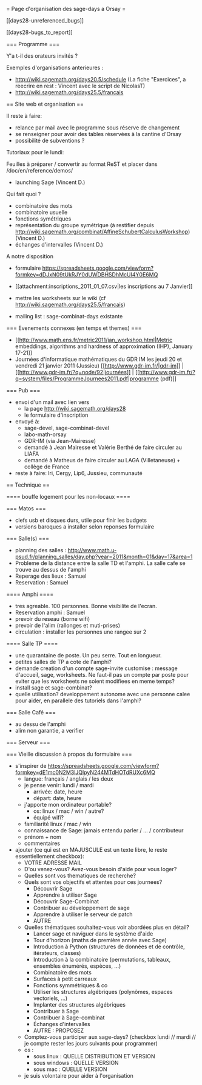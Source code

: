 = Page d'organisation des sage-days a Orsay =

[[days28-unreferenced_bugs]]


[[days28-bugs_to_report]]

=== Programme ===

Y'a t-il des orateurs invités ?

Exemples d'organisations anterieures :
  * http://wiki.sagemath.org/days20.5/schedule  (La fiche "Exercices", a reecrire en rest : Vincent avec le script de NicolasT)
  * http://wiki.sagemath.org/days25.5/francais

== Site web et organisation ==

Il reste à faire:

  * relance par mail avec le programme sous réserve de changement
  * se renseigner pour avoir des tables réservées à la cantine d'Orsay
  * possibilité de subventions ?

Tutoriaux pour le lundi:

Feuilles à préparer / convertir au format ReST et placer dans /doc/en/reference/demos/

 * launching Sage (Vincent D.)

Qui fait quoi ?

 * combinatoire des mots
 * combinatoire usuelle
 * fonctions symétriques
 * représentation du groupe symétrique (à restifier depuis http://wiki.sagemath.org/combinat/AffineSchubertCalculusWorkshop) (Vincent D.)
 * échanges d'intervalles (Vincent D.)


A notre disposition
  * formulaire https://spreadsheets.google.com/viewform?formkey=dDJxN09tUkRJY0dUWDBHSDhMcUI4Y0E6MQ
  * [[attachment:inscriptions_2011_01_07.csv|les inscriptions au 7 Janvier]]
  * mettre les worksheets sur le wiki (cf http://wiki.sagemath.org/days25.5/francais)

  * mailing list : sage-combinat-days existante

=== Evenements connexes (en temps et themes) ===

  * [[http://www.math.ens.fr/metric2011/jan_workshop.html|Metric embeddings, algorithms  and hardness of approximation (IHP), January 17-21]]
  * Journées d'informatique mathématiques du GDR IM les  jeudi 20 et vendredi 21 janvier 2011 (Jussieu)
  [[http://www.gdr-im.fr/|gdr-im]] | [[http://www.gdr-im.fr/?q=node/92|journées]] | [[http://www.gdr-im.fr/?q=system/files/ProgrammeJournees2011.pdf|programme (pdf)]]

=== Pub ===
  * envoi d'un mail avec lien vers
    * la page http://wiki.sagemath.org/days28
    * le formulaire d'inscription
  * envoyé à:
    * sage-devel, sage-combinat-devel
    * labo-math-orsay
    * GDR-IM (via Jean-Mairesse)
    * demandé à Jean Mairesse et Valérie Berthé de faire circuler au LIAFA
    * demandé à Matheus de faire circuler au LAGA (Villetaneuse) + collège de France
  * reste à faire: lri, Cergy, Lip6, Jussieu, communauté


== Technique ==

==== bouffe logement pour les non-locaux ====

=== Matos ===
  * clefs usb et disques durs, utile pour finir les budgets
  * versions baroques a installer selon reponses formulaire

=== Salle(s) ===
  * planning des salles : http://www.math.u-psud.fr/planning_salles/day.php?year=2011&month=01&day=17&area=1
  * Probleme de la distance entre la salle TD et l'amphi. La salle cafe se trouve au dessus de l'amphi
  * Reperage des lieux : Samuel
  * Reservation : Samuel

==== Amphi ====
  * tres agreable. 100 personnes. Bonne visibilite de l'ecran.
  * Reservation amphi : Samuel
  * prevoir du reseau (borne wifi)
  * prevoir de l'alim (rallonges et muti-prises)
  * circulation : installer les personnes une rangee sur 2


==== Salle TP ====
  * une quarantaine de poste. Un peu serre. Tout en longueur.
  * petites salles de TP a cote de l'amphi?
  * demande creation d'un compte sage-invite customise : message d'accueil, sage, worksheets. Ne faut-il pas un compte par poste pour eviter que les worksheets ne soient modifiees en meme temps?
  * install sage et sage-combinat?
  * quelle utilisation? developpement autonome avec une personne calee pour aider, en parallele des tutoriels dans l'amphi?

=== Salle Café ===
  * au dessu de l'amphi
  * alim non garantie, a verifier



=== Serveur ===


=== Vieille discussion à propos du formulaire ===

  * s'inspirer de https://spreadsheets.google.com/viewform?formkey=dE1mc0N2M3lJQlpyN244MTdHOTdRUXc6MQ
    * langue: français / anglais / les deux
    * je pense venir: lundi / mardi
      * arrivée: date, heure
      * départ: date, heure
    * j'apporte mon ordinateur portable?
      * os: linux / mac / win / autre?
      * équipé wifi?
    * familiarité linux / mac / win
    * connaissance de Sage: jamais entendu parler / ... / contributeur
    * prénom + nom
    * commentaires
  * ajouter (ce qui est en MAJUSCULE est un texte libre, le reste essentiellement checkbox):
    * VOTRE ADRESSE MAIL
    * D'ou venez-vous? Avez-vous besoin d'aide pour vous loger?
    * Quelles sont vos thematiques de recherche?
    * Quels sont vos objectifs et attentes pour ces journees?
      * Découvrir Sage
      * Apprendre à utiliser Sage
      * Découvrir Sage-Combinat
      * Contribuer au développement de sage
      * Apprendre à utiliser le serveur de patch
      * AUTRE
    * Quelles thématiques souhaitez-vous voir abordées plus en détail?
      * Lancer sage et naviguer dans le système d'aide
      * Tour d'horizon (maths de première année avec Sage)
      * Introduction à Python (structures de données et de contrôle, itérateurs, classes)
      * Introduction à la combinatoire (permutations, tableaux, ensembles énumérés, espèces, ...)
      * Combinatoire des mots
      * Surfaces à petit carreaux
      * Fonctions symmétriques & co
      * Utiliser les structures algébriques (polynômes, espaces vectoriels, ...)
      * Implanter des structures algébriques
      * Contribuer à Sage
      * Contribuer à Sage-combinat
      * Échanges d'intervalles
      * AUTRE : PROPOSEZ
    * Comptez-vous participer aux sage-days? (checkbox lundi // mardi // je compte rester les jours suivants pour programmer)
    * os :
      * sous linux : QUELLE DISTRIBUTION ET VERSION
      * sous windows : QUELLE VERSION
      * sous mac : QUELLE VERSION
    * je suis volontaire pour aider à l'organisation
